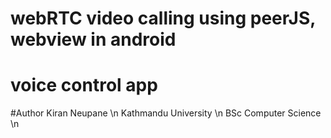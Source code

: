 # webRTC video calling using peerJS, webview in android
# voice control app

#Author
Kiran Neupane \n
Kathmandu University \n
BSc Computer Science \n